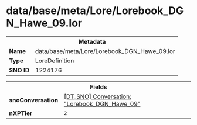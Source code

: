 <h1>data/base/meta/Lore/Lorebook_DGN_Hawe_09.lor</h1><table><tr><th colspan="100%">Metadata</th></tr><tr><td><b>Name</b></td><td>data/base/meta/Lore/Lorebook_DGN_Hawe_09.lor</td></tr><tr><td><b>Type</b></td><td>LoreDefinition</td></tr><tr><td><b>SNO ID</b></td><td>1224176</td></tr></table>

<table><tr><th colspan="100%">Fields</th></tr><tr><td><b>snoConversation</b></td><td><a href="..\Conversation\Lorebook_DGN_Hawe_09.cnv">[DT_SNO] Conversation: "Lorebook_DGN_Hawe_09"</a></td></tr><tr><td><b>nXPTier</b></td><td><code>2</code></td></tr></table>

